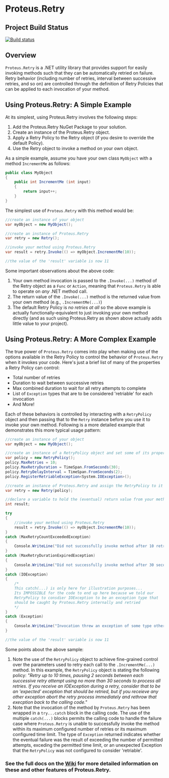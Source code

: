 # Proteus.Retry

## Project Build Status
[![Build status](https://ci.appveyor.com/api/projects/status/qxyuw19oxya59e23/branch/master?svg=true)](https://ci.appveyor.com/project/sbohlen/proteus-retry/branch/master)

## Overview ##
`Proteus.Retry` is a .NET utility library that provides support for easily invoking methods such that they can be automatically retried on failure.  Retry behavior (including number of retries, interval between successive retries, and so on) are controlled through the definition of Retry Policies that can be applied to each invocation of your method.

## Using Proteus.Retry: A Simple Example ##
At its simplest, using Proteus.Retry involves the following steps:

1. Add the Proteus.Retry NuGet Package to your solution.
2. Create an instance of the Proteus.Retry object.
3. Apply a Retry Policy to the Retry object (if you desire to override the default Policy).
4. Use the Retry object to invoke a method on your own object.

As a simple example, assume you have your own class `MyObject` with a method `IncrementMe` as follows:

```csharp
public class MyObject
{
    public int IncrementMe (int input)
    {
        return input++;
    }
}
```

The simplest use of `Proteus.Retry` with this method would be:

```csharp
//create an instance of your object
var myObject = new MyObject();

//create an instance of Proteus.Retry
var retry = new Retry();

//invoke your method using Proteus.Retry
var result = retry.Invoke(() => myObject.IncrementMe(10));

//the value of the 'result' variable is now 11
```

Some important observations about the above code:

1. Your own method invocation is passed to the `.Invoke(...)` method of the Retry object as a `Func` or `Action`, meaning that `Proteus.Retry` is able to operate on _any_ .NET method call.
2. The return value of the `.Invoke(...)` method is the returned value from your own method (e.g., `.IncrementMe(...)`)
3. The default Retry Policy is _no retries at all_ so the above example is actually functionally-equivalent to just invoking your own method directly (and as such using Proteus.Retry as shown above actually adds little value to your project).

## Using Proteus.Retry: A More Complex Example ##
The true power of `Proteus.Retry` comes into play when making use of the options available in the Retry Policy to control the behavior of `Proteus.Retry` when it invokes your code.  Here's just a brief list of many of the properties a Retry Policy can control:

* Total number of retries
* Duration to wait between successive retries
* Max combined duration to wait for all retry attempts to complete
* List of `Exception` types that are to be considered 'retriable' for each invocation
* And More!

Each of these behaviors is controlled by interacting with a `RetryPolicy` object and then passing that to the `Retry` instance before you use it to invoke your own method.  Following is a more detailed example that demonstrates this more typical usage pattern:

```csharp
//create an instance of your object
var myObject = new MyObject();

//create an instance of a RetryPolicy object and set some of its properties
var policy = new RetryPolicy();
policy.MaxRetries = 10;
policy.MaxRetryDuration = TimeSpan.FromSeconds(30);
policy.RetryDelayInterval = TimeSpan.FromSeconds(2);
policy.RegisterRetriableException<System.IOException>();

//create an instance of Proteus.Retry and assign the RetryPolicy to it
var retry = new Retry(policy);

//declare a variable to hold the (eventual) return value from your method
int result;

try
{
    //invoke your method using Proteus.Retry
    result = retry.Invoke(() => myObject.IncrementMe(10));
}
catch (MaxRetryCountExceededException)
{
    Console.WriteLine("Did not successfully invoke method after 10 retry attempts!");
}
catch (MaxRetryDurationExpiredException)
{
    Console.WriteLine("Did not successfully invoke method after 30 seconds!");
}
catch (IOException)
{
    /*
    This catch(...) is only here for illustration purposes...
    Its IMPOSSIBLE for the code to end up here because we told our
    RetryPolicy to consdier IOException to be an exception type that
    should be caught by Proteus.Retry internally and retried
    */
}
catch (Exception)
{
    Console.WriteLine("Invocation threw an exception of some type other than IOException so we didn't retry on it!");
}

//the value of the 'result' variable is now 11
```
Some points about the above sample:

1. Note the use of the `RetryPolicy` object to achieve fine-grained control over the parameters used to retry each call to the `.IncrementMe(...)` method.  In this example, the `RetryPolicy` object is stating the following policy: _"Retry up to 10 times, pausing 2 seconds between each successive retry attempt using no more than 30 seconds to process all retries.  If you receive an IOException during a retry, consider that to be an 'expected' exception that should be retried, but if you receieve any other exception abort the retry process immediately and rethrow that execption back to the calling code."_
2. Note that the invocation of the method by `Proteus.Retry` has been wrapped in a `try...catch` block in the calling code.  The use of the multiple `catch(...)` blocks permits the calling code to handle the failure case where `Proteus.Retry` is unable to successfully invoke the method within its maximum configured number of retries or its maximum configured time limit.  The type of `Exception` returned indicates whether the eventual failure was the result of exceeding the number of permitted attempts, exceding the permitted time limit, or an unexpected Exception that the `RetryPolicy` was not configured to consider 'retriable'.

### See the full docs on the [Wiki](https://github.com/ProteusProject/Proteus.Retry/wiki) for more detailed information on these and other features of Proteus.Retry. ###